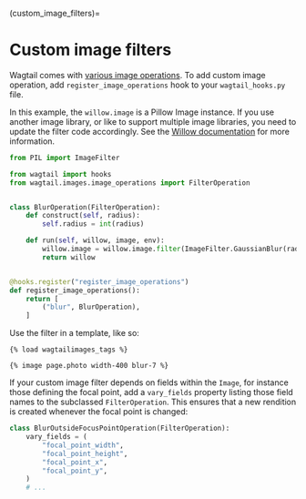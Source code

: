 (custom_image_filters)=

# Custom image filters

Wagtail comes with [various image operations](image_tag). To add custom image operation, add `register_image_operations` hook to your `wagtail_hooks.py` file.

In this example, the `willow.image` is a Pillow Image instance. If you use another image library, or like to support multiple image libraries, you need to update the filter code accordingly. See the [Willow documentation](https://willow.wagtail.org/stable/) for more information.

```python
from PIL import ImageFilter

from wagtail import hooks
from wagtail.images.image_operations import FilterOperation


class BlurOperation(FilterOperation):
    def construct(self, radius):
        self.radius = int(radius)

    def run(self, willow, image, env):
        willow.image = willow.image.filter(ImageFilter.GaussianBlur(radius=self.radius))
        return willow


@hooks.register("register_image_operations")
def register_image_operations():
    return [
        ("blur", BlurOperation),
    ]
```

Use the filter in a template, like so:

```html+Django
{% load wagtailimages_tags %}

{% image page.photo width-400 blur-7 %}
```

If your custom image filter depends on fields within the `Image`, for instance those defining the focal point, add a `vary_fields` property listing those field names to the subclassed `FilterOperation`. This ensures that a new rendition is created whenever the focal point is changed:

```python
class BlurOutsideFocusPointOperation(FilterOperation):
    vary_fields = (
        "focal_point_width",
        "focal_point_height",
        "focal_point_x",
        "focal_point_y",
    )
    # ...
```
